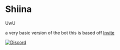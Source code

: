 # Shiina
UwU 

a very basic version of the bot this is based off
[Invite](https://discord.com/oauth2/authorize?client_id=808445215617974313&scope=bot%20applications.commands&permissions=1010166905)

[![Discord](https://img.shields.io/discord/781158416521101312?style=for-the-badge)](https://discord.gg/QJaGpnd7wY)
